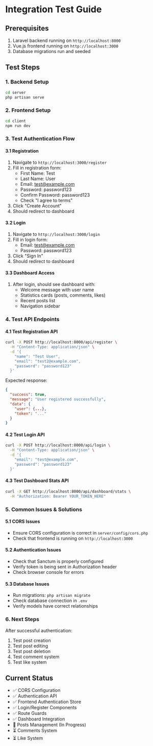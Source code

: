 # Integration Test Guide

## Prerequisites
1. Laravel backend running on `http://localhost:8000`
2. Vue.js frontend running on `http://localhost:3000`
3. Database migrations run and seeded

## Test Steps

### 1. Backend Setup
```bash
cd server
php artisan serve
```

### 2. Frontend Setup
```bash
cd client
npm run dev
```

### 3. Test Authentication Flow

#### 3.1 Registration
1. Navigate to `http://localhost:3000/register`
2. Fill in registration form:
   - First Name: Test
   - Last Name: User
   - Email: test@example.com
   - Password: password123
   - Confirm Password: password123
   - Check "I agree to terms"
3. Click "Create Account"
4. Should redirect to dashboard

#### 3.2 Login
1. Navigate to `http://localhost:3000/login`
2. Fill in login form:
   - Email: test@example.com
   - Password: password123
3. Click "Sign In"
4. Should redirect to dashboard

#### 3.3 Dashboard Access
1. After login, should see dashboard with:
   - Welcome message with user name
   - Statistics cards (posts, comments, likes)
   - Recent posts list
   - Navigation sidebar

### 4. Test API Endpoints

#### 4.1 Test Registration API
```bash
curl -X POST http://localhost:8000/api/register \
  -H "Content-Type: application/json" \
  -d '{
    "name": "Test User",
    "email": "test2@example.com",
    "password": "password123"
  }'
```

Expected response:
```json
{
  "success": true,
  "message": "User registered successfully",
  "data": {
    "user": {...},
    "token": "..."
  }
}
```

#### 4.2 Test Login API
```bash
curl -X POST http://localhost:8000/api/login \
  -H "Content-Type: application/json" \
  -d '{
    "email": "test@example.com",
    "password": "password123"
  }'
```

#### 4.3 Test Dashboard Stats API
```bash
curl -X GET http://localhost:8000/api/dashboard/stats \
  -H "Authorization: Bearer YOUR_TOKEN_HERE"
```

### 5. Common Issues & Solutions

#### 5.1 CORS Issues
- Ensure CORS configuration is correct in `server/config/cors.php`
- Check that frontend is running on `http://localhost:3000`

#### 5.2 Authentication Issues
- Check that Sanctum is properly configured
- Verify token is being sent in Authorization header
- Check browser console for errors

#### 5.3 Database Issues
- Run migrations: `php artisan migrate`
- Check database connection in `.env`
- Verify models have correct relationships

### 6. Next Steps
After successful authentication:
1. Test post creation
2. Test post editing
3. Test post deletion
4. Test comment system
5. Test like system

## Current Status
- ✅ CORS Configuration
- ✅ Authentication API
- ✅ Frontend Authentication Store
- ✅ Login/Register Components
- ✅ Route Guards
- ✅ Dashboard Integration
- 🔄 Posts Management (In Progress)
- ⏳ Comments System
- ⏳ Like System






